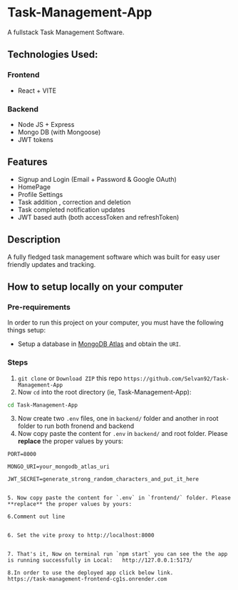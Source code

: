 # Task-Management-App

A fullstack Task Management Software.

## Technologies Used:

 ### Frontend

  - React + VITE
  
  
### Backend

 - Node JS + Express
 - Mongo DB (with Mongoose)
 - JWT tokens

 
 ## Features
 
 - Signup and Login (Email + Password & Google OAuth)
 - HomePage
 - Profile Settings
 - Task addition , correction and deletion
 - Task completed notification updates
 - JWT based auth (both accessToken and refreshToken)
 

## Description

A fully fledged task management software which was built for easy user friendly updates and tracking. 



 ## How to setup locally on your computer
 
 ### Pre-requirements
  In order to run this project on your computer, you must have the following things setup:
 
  - Setup a database in <a href="https://www.mongodb.com/cloud/atlas/lp/try2?utm_source=google&utm_campaign=gs_apac_india_search_core_brand_atlas_desktop&utm_term=mongo%20db%20atlas&utm_medium=cpc_paid_search&utm_ad=e&utm_ad_campaign_id=12212624347&adgroup=115749713263" target="_blank">MongoDB Atlas</a> and obtain the `URI`.
  
  
 ### Steps

1. `git clone` or `Download ZIP` this repo `https://github.com/Selvan92/Task-Management-App`
2. Now `cd` into the root directory (ie, Task-Management-App): 
 
``` bash
cd Task-Management-App
```
3. Now create two `.env` files, one in `backend/` folder and another in root folder to run both fronend and backend
4. Now copy paste the content for `.env` in `backend/` and root folder. Please **replace** the proper values by yours:

```
PORT=8000

MONGO_URI=your_mongodb_atlas_uri

JWT_SECRET=generate_strong_random_characters_and_put_it_here


5. Now copy paste the content for `.env` in `frontend/` folder. Please **replace** the proper values by yours:

6.Comment out line 


6. Set the vite proxy to http://localhost:8000


7. That's it, Now on terminal run `npm start` you can see the the app is running successfully in Local:   http://127.0.0.1:5173/

8.In order to use the deployed app click below link.
https://task-management-frontend-cg1s.onrender.com





